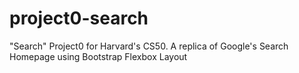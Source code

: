 # project0-search
"Search"
Project0 for Harvard's CS50. 
A replica of Google's Search Homepage using Bootstrap Flexbox Layout

